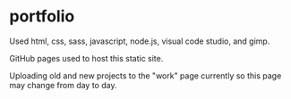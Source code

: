 # portfolio

Used html, css, sass, javascript, node.js, visual code studio, and gimp. 

GitHub pages used to host this static site.

Uploading old and new projects to the "work" page currently so this page may change from day to day.
